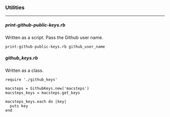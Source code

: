 ### Utilities
---


#####    print-github-public-keys.rb

Written as a script. Pass the Github user name.

    print-github-public-keys.rb github_user_name

#####    github_keys.rb

Written as a class.

    require './github_keys'

    macsteps = GithubKeys.new('macsteps')
    macsteps_keys = macsteps.get_keys

    macsteps_keys.each do |key|
      puts key
    end
